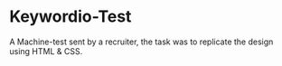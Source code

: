 # Keywordio-Test
A Machine-test sent by a recruiter, the task was to replicate the design using HTML & CSS. 
